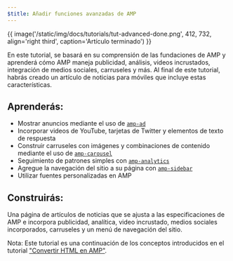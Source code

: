 ```yaml
---
$title: Añadir funciones avanzadas de AMP
---
```


{{ image('/static/img/docs/tutorials/tut-advanced-done.png', 412, 732, align='right third', caption='Artículo terminado') }}

En este tutorial, se basará en su comprensión de las fundaciones de AMP y aprenderá cómo AMP maneja publicidad, análisis, videos incrustados, integración de medios sociales, carruseles y más. Al final de este tutorial, habrás creado un artículo de noticias para móviles que incluye estas características.

## Aprenderás:

- Mostrar anuncios mediante el uso de [`amp-ad`](../../../../documentation/components/reference/amp-ad.md)
- Incorporar videos de YouTube, tarjetas de Twitter y elementos de texto de respuesta
- Construir carruseles con imágenes y combinaciones de contenido mediante el uso de [`amp-carousel`](../../../../documentation/components/reference/amp-carousel.md)
- Seguimiento de patrones simples con [`amp-analytics`](../../../../documentation/components/reference/amp-analytics.md)
- Agregue la navegación del sitio a su página con [`amp-sidebar`](../../../../documentation/components/reference/amp-sidebar.md)
- Utilizar fuentes personalizadas en AMP

## Construirás:

Una página de artículos de noticias que se ajusta a las especificaciones de AMP e incorpora publicidad, analítica, video incrustado, medios sociales incorporados, carruseles y un menú de navegación del sitio.

Nota: Este tutorial es una continuación de los conceptos introducidos en el tutorial ["Convertir HTML en AMP"](../../../../documentation/guides-and-tutorials/start/converting/index.md).
